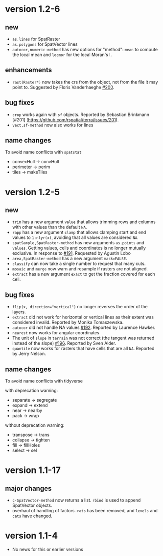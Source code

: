 
# version 1.2-6

## new

- `as.lines` for SpatRaster
- `as.polygons` for SpatVector lines
- `autocor,numeric-method` has new options for "method": `mean` to compute the local mean and `locmor` for the local Moran's I. 

## enhancements

- `rast(Raster*)` now takes the crs from the object, not from the file it may point to. Suggested by Floris Vanderhaeghe [#200](https://github.com/rspatial/terra/issues/200).


## bug fixes

- `crop` works again with `sf` objects. Reported by Sebastian Brinkmann [#201] (https://github.com/rspatial/terra/issues/201).
- `vect,sf-method` now also works for lines

## name changes

To avoid name conflicts with `spatstat`

- convexHull -> convHull
- perimeter -> perim
- tiles -> makeTiles


# version 1.2-5

## new

- `trim` has a new argument `value` that allows trimming rows and columns with other values than the default `NA`.
- `rapp` has a new argument `clamp` that allows clamping start and end values to `1:nlyr(x)`, avoiding that all values are considered `NA`.
- `spatSample,SpatRaster-method` has new arguments `as.points` and `values`. Getting values, cells and coordinates is no longer mutually exclusive. In response to [#191](https://github.com/rspatial/terra/issues/191). Requested by Agustin Lobo
- `area,SpatRaster-method` has a new argument `mask=FALSE`.
- `classify` can now take a single number to request that many cuts.
- `mosaic` and `merge` now warn and resample if rasters are not aligned.
- `extract` has a new argument `exact` to get the fraction covered for each cell.

## bug fixes

- `flip(x, direction="vertical")` no longer reverses the order of the layers. 
- `extract` did not work for horizontal or vertical lines as their extent was considered invalid. Reported by Monika Tomaszewska.
- `autocor` did not handle NA values [#192](https://github.com/rspatial/terra/issues/192). Reported by Laurence Hawker.
- `nearest` now works for angular coordinates
- The unit of `slope` in `terrain` was not correct (the tangent was returned instead of the slope) [#196](https://github.com/rspatial/terra/issues/196). Reported by Sven Alder.
- `quantile` now works for rasters that have cells that are all `NA`. Reported by Jerry Nelson.

## name changes

To avoid name conflicts with tidyverse 

with deprecation warning:

- separate -> segregate
- expand -> extend
- near -> nearby
- pack -> wrap 

without deprecation warning:

- transpose -> trans
- collapse -> tighten 
- fill -> fillHoles
- select -> sel


# version 1.1-17

## major changes 

- `c-SpatVector-method` now returns a list. `rbind` is used to append SpatVector objects.
- overhaul of handling of factors. `rats` has been removed, and `levels` and `cats` have changed.


# version 1.1-4

- No news for this or earlier versions

